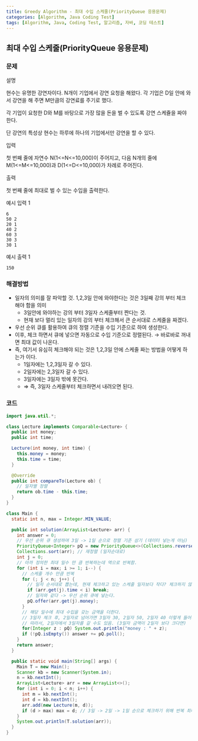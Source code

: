 ```yaml
---
title: Greedy Algorithm - 최대 수입 스케줄(PriorityQueue 응용문제)
categories: [Algorithm, Java Coding Test]
tags: [Algorithm, Java, Coding Test, 알고리즘, 자바, 코딩 테스트]
---
```


## 최대 수입 스케줄(PriorityQueue 응용문제)


### 문제

설명

현수는 유명한 강연자이다. N개이 기업에서 강연 요청을 해왔다. 각 기업은 D일 안에 와서 강연을 해 주면 M만큼의 강연료를 주기로 했다.

각 기업이 요청한 D와 M를 바탕으로 가장 많을 돈을 벌 수 있도록 강연 스케쥴을 짜야 한다.

단 강연의 특성상 현수는 하루에 하나의 기업에서만 강연을 할 수 있다.

입력

첫 번째 줄에 자연수 N(1<=N<=10,000)이 주어지고, 다음 N개의 줄에 M(1<=M<=10,000)과 D(1<=D<=10,000)가 차례로 주어진다.

출력

첫 번째 줄에 최대로 벌 수 있는 수입을 출력한다.

예시 입력 1

```
6
50 2
20 1
40 2
60 3
30 3
30 1

```

예시 출력 1

```
150
```

### 해결방법

- 일자의 의미를 잘 파악할 것. 1,2,3일 안에 와야한다는 것은 3일째 강의 부터 체크 해야 함을 의미
  - 3일안에 와야하는 강의 부터 3일자 스케줄부터 짠다는 것.
  - 현재 보다 멀리 있는 일자의 강의 부터 체크해서 큰 순서대로 스케줄을 짜겠다.
- 우선 순위 큐를 활용하여 큐의 정렬 기준을 수입 기준으로 하여 생성한다.
- 이후, 체크 하면서 큐에 넣으면 자동으로 수입 기준으로 정렬된다. → 바로바로 꺼내면 최대 값이 나온다.
- 즉, 여기서 유심히 체크해야 되는 것은 1,2,3일 안에 스케줄 짜는 방법을 어떻게 하는가 이다.
  - 1일자에는 1,2,3일자 갈 수 있다.
  - 2일자에는 2,3일자 갈 수 있다.
  - 3일자에는 3일자 밖에 못간다.
  - ⇒ 즉, 3일자 스케줄부터 체크하면서 내려오면 된다.

### 코드

```java
import java.util.*;

class Lecture implements Comparable<Lecture> {
  public int money;
  public int time;

  Lecture(int money, int time) {
    this.money = money;
    this.time = time;
  }

  @Override
  public int compareTo(Lecture ob) {
    // 일자별 정렬
    return ob.time - this.time;
  }
}

class Main {
  static int n, max = Integer.MIN_VALUE;

  public int solution(ArrayList<Lecture> arr) {
    int answer = 0;
    // 우선 순위 큐 생성하여 3일 -> 1일 순으로 정렬 기준 삼기 (데이터 넣는게 아님)
    PriorityQueue<Integer> pQ = new PriorityQueue<>(Collections.reverseOrder());
    Collections.sort(arr); // 재정렬 (일자순대로)
    int j = 0;
    // 아까 정의한 최대 일수 만 큼 반복하는데 역으로 반복함.
    for (int i = max; i >= 1; i--) {
      // 스케줄 개수 만큼 반복
      for (; j < n; j++) {
        // 일자 순서대로 뽑는데, 현재 체크하고 있는 스케줄 일자보다 작다? 체크하지 않음.
        if (arr.get(j).time < i) break;
        // 일자와 같다 -> 우선 순위 큐에 넣는다.
        pQ.offer(arr.get(j).money);
      }
      // 해당 일수에 최대 수입을 갖는 금액을 더한다.
      // 3일자 체크 후, 2일자로 넘어가면 3일자 30, 2일자 50, 2일자 40 이렇게 들어가 있음.
      // 따라서, 2일자에서 3일자를 갈 수도 있음. (3일자 금액이 2일자 보다 크다면)
      for(Integer z : pQ) System.out.println("money : " + z);
      if (!pQ.isEmpty()) answer += pQ.poll();
    }
    return answer;
  }

  public static void main(String[] args) {
    Main T = new Main();
    Scanner kb = new Scanner(System.in);
    n = kb.nextInt();
    ArrayList<Lecture> arr = new ArrayList<>();
    for (int i = 0; i < n; i++) {
      int m = kb.nextInt();
      int d = kb.nextInt();
      arr.add(new Lecture(m, d));
      if (d > max) max = d; // 3일 -> 2일 -> 1일 순으로 체크하기 위해 반복 최대값 선언
    }
    System.out.println(T.solution(arr));
  }
}
```
